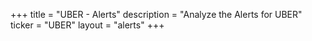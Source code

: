 +++
title = "UBER - Alerts"
description = "Analyze the Alerts for UBER"
ticker = "UBER"
layout = "alerts"
+++

